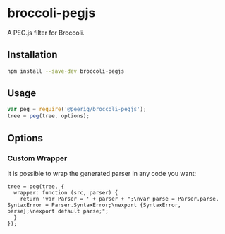 # broccoli-pegjs

A PEG.js filter for Broccoli.

## Installation

```bash
npm install --save-dev broccoli-pegjs
```

## Usage

```js
var peg = require('@peeriq/broccoli-pegjs');
tree = peg(tree, options);
```

## Options

### Custom Wrapper

It is possible to wrap the generated parser in any code you want:

```
tree = peg(tree, {
  wrapper: function (src, parser) {
    return 'var Parser = ' + parser + ";\nvar parse = Parser.parse, SyntaxError = Parser.SyntaxError;\nexport {SyntaxError, parse};\nexport default parse;";
  }
});
```
